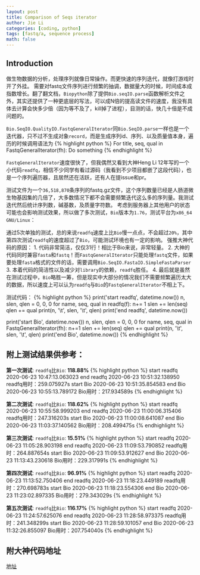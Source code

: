 ```yaml
---
layout: post
title: Comparison of Seqs iterator
author: Jie Li
categories: [coding, python]
tags: [fastq/a, sequence process]
math: false
---
```


## Introduction
做生物数据的分析，处理序列就像日常操作。而更快速的序列迭代，就像打游戏时开了外挂。
需要对fastq文件序列进行频繁的抽调，数据量大的时候，时间成本成指数增长。翻了翻文档，`Biopython`除了提供`Bio.seqIO.parse`函数解析文件之外，其实还提供了一种更底层的写法，可以成N倍的提高读文件的速度，我没有具体去计算会快多少倍（因为等不及了，kill掉了进程），目测的话，快几十倍是不成问题的。

`Bio.SeqIO.QualityIO.FastqGeneralIterator`同`Bio.SeqIO.parse`一样也是一个迭代器，只不过不生成对象`record`，而是生成序列id、序列、以及质量值本身，遍历的时候调用语法为
{% highlight python %}
For title, seq, qual in FastqGeneralIterator(fh):
	Do something
{% endhighlight %}

`FastqGeneralIterator`速度很快了，但我偶然又看到大神Heng Li 12年写的一个小代码`readfq`，相信不少同学有看过源码（我看到不少项目都嵌了这段代码），也是一个序列遍历器，且居然还在活跃，还有人在提issue和pr。

测试文件为一个`36,518,870`条序列的fastq.gz文件，这个序列数量已经是人肠道微生物基因集的几倍了，大多数情况下都不会需要频繁迭代这么多的序列量。我测试迭代然后统计序列数，碱基数，及质量字符数。
考虑到服务器上其他用户的状态可能也会影响测试效果，所以做了多次测试，`Bio`版本为`1.76`，测试平台为`x86_64 GNU/Linux`：

通过5次单独的测试，总的来说`readfq`速度上比`Bio`慢一点点，不会超过`20%`，其中第四次测试`readfq`的速度超过了`Bio`，可能测试环境也有一定的影响。
强推大神代码的原因：
	1. 代码非常简洁，仅仅31行！相比于Bio来说，非常轻量。
	2. 大神的代码同时兼容`fasta`和`fastq`！而`FastqGeneralIterator`只能处理`fastq`文件，如果要处理`fasta`格式的文件的话，需要调用`Bio.SeqIO.FastaIO.SimpleFastaParser`
	3. 本着代码的简洁性以及减少对`library`的依赖，`readfq`胜任。
	4. 最后就是虽然在测试过程中，`Bio`略胜一筹，但是现实中大部分的情况我们不需要频繁遍历太大的数据，所以速度上可以认为`readfq`与`Bio`的`FastqGeneralIterator`不相上下。

测试代码：
{% highlight python %}
print('start readfq', datetime.now())
n, slen, qlen = 0, 0, 0
for name, seq, qual in readfq(f):
	n+= 1
	slen += len(seq)
	qlen += qual
	print(n, '\t', slen, '\t', qlen)
print('end readfq', datetime.now())

print('start Bio', datetime.now())
n, slen, qlen = 0, 0, 0
for name, seq, qual in FastqGeneralIterator(fh):
	n+=1
	slen += len(seq)
	qlen += qual
print(n, '\t', slen, '\t', qlen)
print('end Bio', datetime.now())
{% endhighlight %}

## 附上测试结果供参考：
**第一次测试**: `readfq`比`Bio`: **118.88%**
{% highlight python %}
start readfq 2020-06-23 10:47:13.063023
end readfq 2020-06-23 10:51:32.138950
readfq用时：259.075927s
start Bio 2020-06-23 10:51:35.854583
end Bio 2020-06-23 10:55:13.789172
Bio用时：217.934589s
{% endhighlight %}

**第二次测试**: `readfq`比`Bio`: **118.62%**
{% highlight python %}
start readfq 2020-06-23 10:55:58.999203
end readfq 2020-06-23 11:00:06.315406
readfq用时：247.316203s
start Bio 2020-06-23 11:00:08.641087
end Bio 2020-06-23 11:03:37.140562
Bio用时：208.499475s
{% endhighlight %}

**第三次测试**: `readfq`比`Bio`: **15.51%**
{% highlight python %}
start readfq 2020-06-23 11:05:28.903198
end readfq 2020-06-23 11:09:53.790852
readfq用时：264.887654s
start Bio 2020-06-23 11:09:53.912627
end Bio 2020-06-23 11:13:43.230618
Bio用时：229.317991s
{% endhighlight %}

**第四次测试**: `readfq`比`Bio`: **96.91%**
{% highlight python %}
start readfq 2020-06-23 11:13:52.750406
end readfq 2020-06-23 11:18:23.449189
readfq用时：270.698783s
start Bio 2020-06-23 11:18:23.554306
end Bio 2020-06-23 11:23:02.897335
Bio用时：279.343029s
{% endhighlight %}

**第五次测试**: `readfq`比`Bio`: **116.17%**
{% highlight python %}
start readfq 2020-06-23 11:24:57.625076
end readfq 2020-06-23 11:28:58.973375
readfq用时：241.348299s
start Bio 2020-06-23 11:28:59.101057
end Bio 2020-06-23 11:32:26.855097
Bio用时：207.754040s
{% endhighlight %}

## 附大神代码地址
[地址](https://github.com/lh3/readfq/blob/master/readfq.py)
